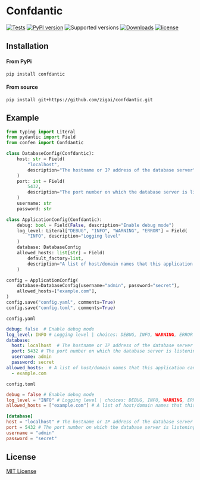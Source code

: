 # Confdantic
[![Tests](https://github.com/zigai/confdantic/actions/workflows/tests.yml/badge.svg)](https://github.com/zigai/confdantic/actions/workflows/tests.yml)
[![PyPI version](https://badge.fury.io/py/confdantic.svg)](https://badge.fury.io/py/confdantic)
![Supported versions](https://img.shields.io/badge/python-3.10+-blue.svg)
[![Downloads](https://static.pepy.tech/badge/confdantic)](https://pepy.tech/project/confdantic)
[![license](https://img.shields.io/github/license/zigai/confdantic.svg)](https://github.com/zigai/confdantic/blob/master/LICENSE)

## Installation
#### From PyPi
```
pip install confdantic
```
#### From source
```
pip install git+https://github.com/zigai/confdantic.git
```
## Example
```python
from typing import Literal
from pydantic import Field
from confen import Confdantic

class DatabaseConfig(Confdantic):
    host: str = Field(
        "localhost",
        description="The hostname or IP address of the database server",
    )
    port: int = Field(
        5432,
        description="The port number on which the database server is listening.",
    )
    username: str
    password: str

class ApplicationConfig(Confdantic):
    debug: bool = Field(False, description="Enable debug mode")
    log_level: Literal["DEBUG", "INFO", "WARNING", "ERROR"] = Field(
        "INFO", description="Logging level"
    )
    database: DatabaseConfig
    allowed_hosts: list[str] = Field(
        default_factory=list,
        description="A list of host/domain names that this application can serve.",
    )

config = ApplicationConfig(
    database=DatabaseConfig(username="admin", password="secret"),
    allowed_hosts=["example.com"],
)
config.save("config.yaml", comments=True)
config.save("config.toml", comments=True)
```
`config.yaml`
```yaml
debug: false  # Enable debug mode
log_level: INFO # Logging level | choices: DEBUG, INFO, WARNING, ERROR
database:
  host: localhost  # The hostname or IP address of the database server
  port: 5432 # The port number on which the database server is listening.
  username: admin
  password: secret
allowed_hosts:  # A list of host/domain names that this application can serve.
  - example.com
```
`config.toml`
```toml
debug = false # Enable debug mode
log_level = "INFO" # Logging level | choices: DEBUG, INFO, WARNING, ERROR
allowed_hosts = ["example.com"] # A list of host/domain names that this application can serve.

[database]
host = "localhost" # The hostname or IP address of the database server
port = 5432 # The port number on which the database server is listening.
username = "admin"
password = "secret"
```
## License
[MIT License](https://github.com/zigai/confdantic/blob/master/LICENSE)
